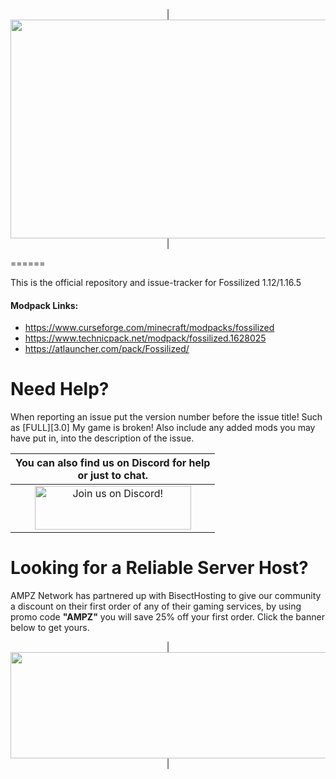 <p align="center">
| <img src="https://www.bisecthosting.com/images/CF/Fossilized2/BH_FS_Header.png" alt="Get your server today!"  width="2255" height="350"></a>|
</p>
======

This is the official repository and issue-tracker for Fossilized 1.12/1.16.5
    
#### Modpack Links: 
+ https://www.curseforge.com/minecraft/modpacks/fossilized  
+ https://www.technicpack.net/modpack/fossilized.1628025  
+ https://atlauncher.com/pack/Fossilized/  
  
Need Help?
======
When reporting an issue put the version number before the issue title! Such as [FULL][3.0] My game is broken! Also include any added mods you may have put in, into the description of the issue. 
 
|You can also find us on Discord for help<br>or just to chat.|
|:------------:|
|<a href="https://discord.gg/enrpMDd"><img src="https://discord.com/assets/ff41b628a47ef3141164bfedb04fb220.png" alt="Join us on Discord!"  width="250" height="70"></a>|

Looking for a Reliable Server Host?
======
AMPZ Network has partnered up with BisectHosting to give our community a discount on their first order of any of their gaming services, by using promo code **"AMPZ"** you will save 25% off your first order. Click the banner below to get yours. 

<p align="center">
| <a href="https://bisecthosting.com/AMPZ"><img src="https://www.bisecthosting.com/images/CF/Fossilized2/BH_FS_PromoCard.png" alt="Get your server today!"  width="1920" height="170"></a>|
</p>
